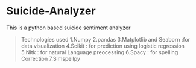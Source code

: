 # Suicide-Analyzer
This is a python based suicide sentiment analyzer 

>Technologies used 
>1.Numpy
>2.pandas
>3.Matplotlib and Seaborn :for data visualization
>4.Scikit : for prediction using logistic regression 
>5.Nltk : for natural Language preocessing 
>6.Spacy : for spelling Correction 
>7.Simspellpy
